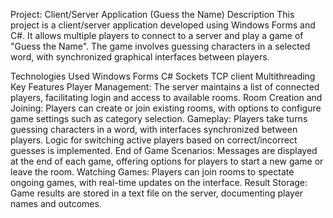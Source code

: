 Project: Client/Server Application (Guess the Name)
Description
This project is a client/server application developed using Windows Forms and C#. It allows multiple players to connect to a server and play a game of "Guess the Name". The game involves guessing characters in a selected word, with synchronized graphical interfaces between players.

Technologies Used
Windows Forms
C#
Sockets
TCP client
Multithreading
Key Features
Player Management: The server maintains a list of connected players, facilitating login and access to available rooms.
Room Creation and Joining: Players can create or join existing rooms, with options to configure game settings such as category selection.
Gameplay: Players take turns guessing characters in a word, with interfaces synchronized between players. Logic for switching active players based on correct/incorrect guesses is implemented.
End of Game Scenarios: Messages are displayed at the end of each game, offering options for players to start a new game or leave the room.
Watching Games: Players can join rooms to spectate ongoing games, with real-time updates on the interface.
Result Storage: Game results are stored in a text file on the server, documenting player names and outcomes.
